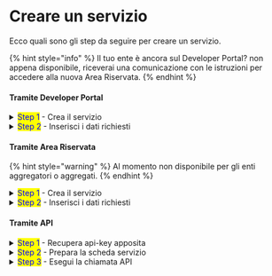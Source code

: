 # Creare un servizio

Ecco quali sono gli step da seguire per creare un servizio.

{% hint style="info" %}
Il tuo ente è ancora sul Developer Portal? non appena disponibile, riceverai una comunicazione con le istruzioni per accedere alla nuova Area Riservata.&#x20;
{% endhint %}

#### Tramite Developer Portal

<details>

<summary><mark style="color:blue;">Step 1</mark> - Crea il servizio</summary>

1. [**Accedi**](https://developer.io.italia.it/) al Developer Portal;
2. Nella colonna sinistra, seleziona **“Servizi”**;
3. Verifica che i **campi precompilati** siano corretti e modificali se necessario;
4. Seleziona "**Aggiungi sottoscrizione**" per creare il servizio in bozza;
5. Visualizza e salva le **API key** associate al servizio.

</details>

<details>

<summary><mark style="color:blue;">Step 2</mark> - Inserisci i dati richiesti</summary>

Per pubblicare il servizio in produzione, devi inserire i dati che trovi alla sezione[dati-obbligatori](dati-obbligatori/ "mention").&#x20;

</details>

#### Tramite Area Riservata

{% hint style="warning" %}
Al momento non disponibile per gli enti aggregatori o aggregati.
{% endhint %}

<details>

<summary><mark style="color:blue;">Step 1</mark> - Crea il servizio</summary>

1. [**Accedi**](https://selfcare.pagopa.it/) all'Area Riservata;
2. Seleziona l'ente per il quale vuoi operare dalla lista che ti viene mostrata;
3. Tra i prodotti attivi cerca App IO e clicca su "**Gestisci**";
4. Nella colonna sinistra, seleziona "**Servizi**";
5. Clicca su "**Crea un nuovo servizio**";
6. Scrivi nel campo "**Nome servizio**" il nome che il cittadino vedrà in app: [sceglilo con cura](https://docs.pagopa.it/manuale-operativo-dei-servizi/come-si-crea-un-servizio/la-scheda-servizio/nome-del-servizio)! Compila anche il campo "Dipartimento";
7. Clicca "**Aggiungi sottoscrizione**" per creare il servizio in bozza;
8. Visualizza e salva le **API key** associate al servizio.

</details>

<details>

<summary><mark style="color:blue;">Step 2</mark> - Inserisci i dati richiesti</summary>

Per pubblicare il servizio in produzione, devi inserire i dati che trovi alla sezione[dati-obbligatori](dati-obbligatori/ "mention").&#x20;

</details>

#### Tramite API

<details>

<summary><mark style="color:blue;">Step 1</mark> - Recupera api-key apposita</summary>

1. Entra nel Developer Portal o nella sezione di IO nell'Area Riservata
2. Se [abilitato alla gestione dei servizi](../../abilitazioni/gestione-dei-servizi.md), in alto troverai un box con la chiave `manage`, subito sotto le informazioni relative all'account
3. Visualizza e copia la chiave per poterla usare nella tua integrazione

</details>

<details>

<summary><mark style="color:blue;">Step 2</mark> - Prepara la scheda servizio</summary>

1. Recupera le [specifiche API ](https://docs.pagopa.it/io-guida-tecnica/api/api-servizi/create-service)relative e leggi con attenzione i consigli
2. Prepara il payload relativo alla scheda servizio che vuoi creare
3. Assicurati di aver impostato `is_visible` a `false`
4. Aggiungi la tua chiave `manage`

</details>

<details>

<summary><mark style="color:blue;">Step 3</mark> - Esegui la chiamata API</summary>

Effettua la chiamata e assicurati di gestire correttamente le chiavi restituite nella `response`, queste sono associate al servizio e saranno le uniche che ti permetteranno di utilizzarlo e inviare messaggi.

</details>

